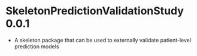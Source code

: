 SkeletonPredictionValidationStudy 0.0.1
======================
  - A skeleton package that can be used to externally validate patient-level prediction models
